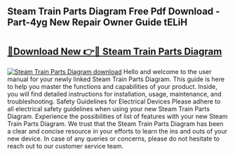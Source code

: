 ## Steam Train Parts Diagram Free Pdf Download - Part-4yg New Repair Owner Guide tELiH

# <h2><a href="http://dfku0u.blite.top/?on=Steam+Train+Parts+Diagram">🔗Download New 👉🔴 Steam Train Parts Diagram</a></h2>

[![Steam Train Parts Diagram download](https://i.imgur.com/lujVjoI.png)](http://dfku0u.blite.top/?on=Steam+Train+Parts+Diagram)
Hello and welcome to the user manual for your newly linked Steam Train Parts Diagram. This guide is here to help you master the functions and capabilities of your product. Inside, you will find detailed instructions for installation, usage, maintenance, and troubleshooting. Safety Guidelines for Electrical Devices Please adhere to all electrical safety guidelines when using your new Steam Train Parts Diagram. Experience the possibilities of list of features with your new Steam Train Parts Diagram. We trust that the Steam Train Parts Diagram has been a clear and concise resource in your efforts to learn the ins and outs of your new device. In case of any queries or concerns, please do not hesitate to reach out to our customer service team.
